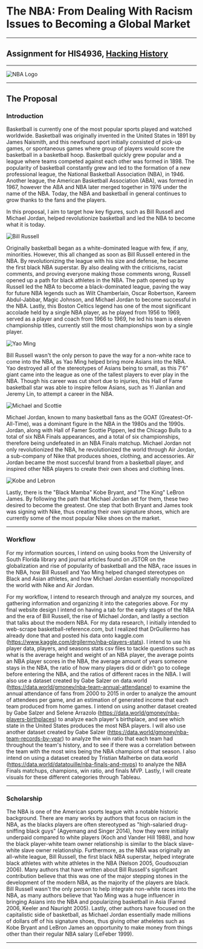 # The NBA: From Dealing With Racism Issues to Becoming a Global Market

---

## Assignment for HIS4936, [Hacking History](http://hacking-history.readthedocs.io)

---

![NBA Logo](https://mk0slamonlinensgt39k.kinstacdn.com/wp-content/uploads/2015/06/lebron-james-kobe-bryant-2048x1000.jpg)

---

## The Proposal

### Introduction

Basketball is currently one of the most popular sports played and watched worldwide. Basketball was originally invented in the United States in 1891 by James Naismith, and this newfound sport initially consisted of pick-up games, or spontaneous games where group of players would score the basketball in a basketball hoop. Basketball quickly grew popular and a league where teams competed against each other was formed in 1898. The popularity of basketball constantly grew and led to the formation of a new professional league, the National Basketball Association (NBA), in 1946. Another league, the American Basketball Association (ABA), was formed in 1967, however the ABA and NBA later merged together in 1976 under the name of the NBA. Today, the NBA and basketball in general continues to grow thanks to the fans and the players.

In this proposal, I aim to target how key figures, such as Bill Russell and Michael Jordan, helped revolutionize basketball and led the NBA to become what it is today.

![Bill Russell](https://cdn-s3.si.com/s3fs-public/bill-russell-getty2.jpg)

Originally basketball began as a white-dominated league with few, if any, minorities. However, this all changed as soon as Bill Russell entered in the NBA. By revolutionizing the league with his size and defense, he became the first black NBA superstar. By also dealing with the criticisms, racist comments, and proving everyone making those comments wrong, Russell opened up a path for black athletes in the NBA. The path opened up by Russell led the NBA to become a black-dominated league, paving the way for future NBA legends such as Wilt Chamberlain, Oscar Robertson, Kareem Abdul-Jabbar, Magic Johnson, and Michael Jordan to become successful in the NBA. Lastly, this Boston Celtics legend has one of the most significant accolade held by a single NBA player, as he played from 1956 to 1969, served as a player and coach from 1966 to 1969, he led his team is eleven championship titles, currently still the most championships won by a single player.

![Yao Ming](http://www.xinhuanet.com/english/2017-02/04/136031062_14862621961471n.jpg)

Bill Russell wasn't the only person to pave the way for a non-white race to come into the NBA, as Yao Ming helped bring more Asians into the NBA. Yao destroyed all of the stereotypes of Asians being to small, as this 7'6" giant came into the league as one of the tallest players to ever play in the NBA. Though his career was cut short due to injuries, this Hall of Fame basketball star was able to inspire fellow Asians, such as Yi Jianlian and Jeremy Lin, to attempt a career in the NBA.

![Michael and Scottie](https://mk0slamonlinensgt39k.kinstacdn.com/wp-content/uploads/2017/12/rsz_gettyimages-71052255.jpg)

Michael Jordan, known to many basketball fans as the GOAT (Greatest-Of-All-Time), was a dominant figure in the NBA in the 1980s and the 1990s. Jordan, along with Hall of Famer Scottie Pippen, led the Chicago Bulls to a total of six NBA Finals appearances, and a total of six championships, therefore being undefeated in an NBA Finals matchup. Michael Jordan not only revolutionized the NBA, he revolutionized the world through Air Jordan, a sub-company of Nike that produces shoes, clothing, and accessories. Air Jordan became the most succesful brand from a basketball player, and inspired other NBA players to create their own shoes and clothing lines.

![Kobe and Lebron](https://www.fanragsports.com/wp-content/uploads/2017/06/AP_811807487987.jpg)

Lastly, there is the "Black Mamba" Kobe Bryant, and "The King" LeBron James. By following the path that Michael Jordan set for them, these two desired to become the greatest. One step that both Bryant and James took was signing with Nike, thus creating their own signature shoes, which are currently some of the most popular Nike shoes on the market.

---

### Workflow

For my information sources, I intend on using books from the University of South Florida library and journal articles found on JSTOR on the globalization and rise of popularity of basketball and the NBA, race issues in the NBA, how Bill Russell and Yao Ming helped changed stereotypes on Black and Asian athletes, and how Michael Jordan essentially monopolized the world with Nike and Air Jordan.

For my workflow, I intend to research through and analyze my sources, and gathering information and organizing it into the categories above. For my final website design I intend on having a tab for the early stages of the NBA and the era of Bill Russell, the rise of Michael Jordan, and lastly a section that talks about the modern NBA. For my data research, I initially intended to web-scrape basketball-reference.com, but I realized that DrGuillermo has already done that and posted his data onto kaggle.com (https://www.kaggle.com/drgilermo/nba-players-stats). I intend to use his player data, players, and seasons stats csv files to tackle questions such as what is the average height and weight of an NBA player, the average points an NBA player scores in the NBA, the average amount of years someone stays in the NBA, the ratio of how many players did or didn't go to college before entering the NBA, and the ratios of different races in the NBA. I will also use a dataset created by Gabe Salzer on data.world (https://data.world/gmoney/nba-team-annual-attendance) to examine the annual attendance of fans from 2000 to 2015 in order to analyze the amount of attendees per game, and an estimation of generated income that each team produced from home games. I intend on using another dataset created by Gabe Salzer and Selene Arrazolo (https://data.world/gmoney/nba-players-birthplaces) to analyze each player's birthplace, and see which state in the United States produces the most NBA players. I will also use another dataset created by Gabe Salzer (https://data.world/gmoney/nba-team-records-by-year) to analyze the win ratio that each team had throughout the team's history, and to see if there was a correlation between the team with the most wins being the NBA champions of that season. I also intend on using a dataset created by Tristian Malherbe on data.world (https://data.world/datatouille/nba-finals-and-mvps) to analyze the NBA Finals matchups, champions, win ratio, and finals MVP. Lastly, I will create visuals for these different categories through Tableau.

---

### Scholarship

The NBA is one of the American sports league with a notable historic background. There are many works by authors that focus on racism in the NBA, as the blacks players are often stereotyped as "high-salaried drug-sniffing black guys" (Agyemang and Singer 2014), how they were initially underpaid compared to white players (Koch and Vander Hill 1988), and how the black player-white team owner relationship is similar to the black slave-white slave owner relationship. Furthermore, as the NBA was originally an all-white league, Bill Russell, the first black NBA superstar, helped integrate black athletes with white athletes in the NBA (Nelson 2005, Goudsouzian 2006). Many authors that have written about Bill Russell's significant contribution believe that this was one of the major stepping stones in the development of the modern NBA, as the majority of the players are black. Bill Russell wasn't the only person to help integrate non-white races into the NBA, as many authors believe that Yao Ming was a huge influencer in bringing Asians into the NBA and popularizing basketball in Asia (Farred 2006, Keeler and Nauright 2005). Lastly, other authors have focused on the capitalistic side of basketball, as Michael Jordan essentially made millions of dollars off of his signature shoes, thus giving other atheletes such as Kobe Bryant and LeBron James an opportunity to make money from things other than their regular NBA salary (LeFeber 1999).

---
